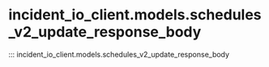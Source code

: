 # incident_io_client.models.schedules_v2_update_response_body

::: incident_io_client.models.schedules_v2_update_response_body